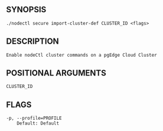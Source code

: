 ## SYNOPSIS
    ./nodectl secure import-cluster-def CLUSTER_ID <flags>
 
## DESCRIPTION
    Enable nodeCtl cluster commands on a pgEdge Cloud Cluster
 
## POSITIONAL ARGUMENTS
    CLUSTER_ID
 
## FLAGS
    -p, --profile=PROFILE
        Default: Default
